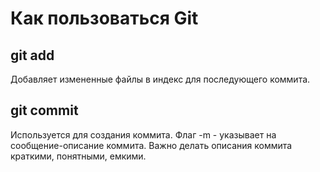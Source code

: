 # Как пользоваться Git

## git add

Добавляет измененные файлы в индекс для последующего коммита.

## git commit

Используется для создания коммита. Флаг -m - указывает на сообщение-описание коммита. Важно делать описания коммита краткими, понятными, емкими.
